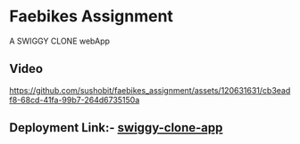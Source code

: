 # Faebikes Assignment
A SWIGGY CLONE webApp

## Video 


https://github.com/sushobit/faebikes_assignment/assets/120631631/cb3eadf8-68cd-41fa-99b7-264d6735150a

## Deployment Link:- [swiggy-clone-app](https://faebikes-assignment-eight.vercel.app/)
